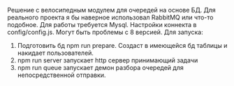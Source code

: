 Решение с велосипедным модулем для очередей на основе БД. Для реального проекта я бы наверное использовал RabbitMQ или что-то подобное.
Для работы требуется Mysql. Настройки коннекта в config/config.js. Могут быть проблемы с 8 версией.
Для запуска:
1. Подготовить бд npm run prepare. Создаст в имеющейся бд таблицы и накидает пользователей.
2. npm run server запускает http сервер принимающий задачи
3. npm run queue запускает демон разбора очередей для непосредственной отправки.
